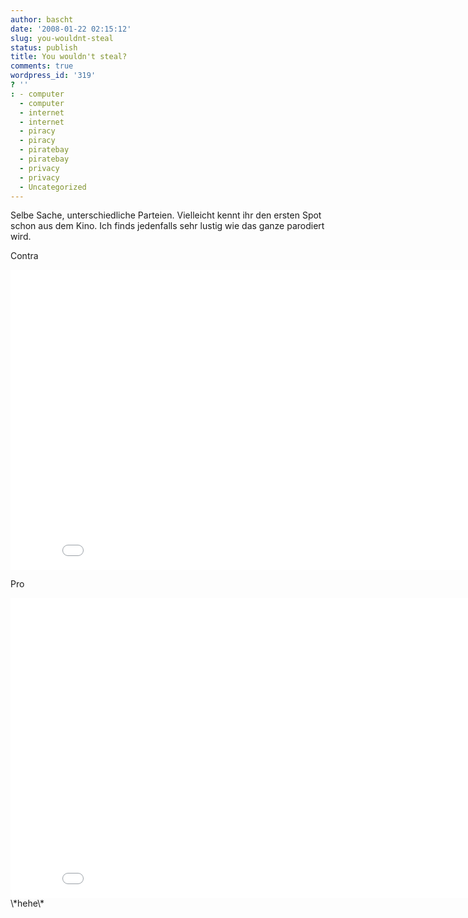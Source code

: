 ```yaml
---
author: bascht
date: '2008-01-22 02:15:12'
slug: you-wouldnt-steal
status: publish
title: You wouldn't steal?
comments: true
wordpress_id: '319'
? ''
: - computer
  - computer
  - internet
  - internet
  - piracy
  - piracy
  - piratebay
  - piratebay
  - privacy
  - privacy
  - Uncategorized
---
```


Selbe Sache, unterschiedliche Parteien. Vielleicht kennt ihr den
ersten Spot schon aus dem Kino. Ich finds jedenfalls sehr lustig
wie das ganze parodiert wird.

Contra
<iframe width="853" height="480" src="//www.youtube.com/embed/HmZm8vNHBSU" frameborder="0" allowfullscreen></iframe>


Pro
<iframe width="853" height="480" src="//www.youtube.com/embed/ALZZx1xmAzg" frameborder="0" allowfullscreen></iframe>
\*hehe\*
